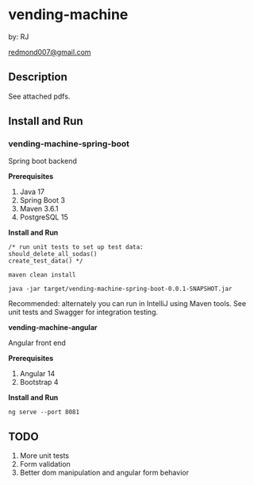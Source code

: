 # vending-machine

by: RJ

redmond007@gmail.com

## Description ##

See attached pdfs.

## Install and Run ##

### vending-machine-spring-boot ###

Spring boot backend

**Prerequisites**

<ol>
  <li>Java 17</li>
  <li>Spring Boot 3</li>
  <li>Maven 3.6.1</li>
  <li>PostgreSQL 15</li>
</ol>

**Install and Run**

    
    /* run unit tests to set up test data:
    should_delete_all_sodas()
    create_test_data() */

    maven clean install

    java -jar target/vending-machine-spring-boot-0.0.1-SNAPSHOT.jar

Recommended: alternately you can run in IntelliJ using Maven tools.  See unit tests and Swagger for integration testing.


**vending-machine-angular**

Angular front end

**Prerequisites**

<ol>
  <li>Angular 14</li>
  <li>Bootstrap 4</li>
</ol>

**Install and Run**

    ng serve --port 8081

## TODO ##

<ol>
  <li>More unit tests</li>
  <li>Form validation</li>
  <li>Better dom manipulation and angular form behavior</li>
</ol>